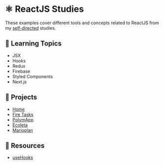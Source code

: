 # :atom_symbol: ReactJS Studies

These examples cover different tools and concepts related to ReactJS from my [self-directed](https://github.com/DanielBrito/self-learning) studies.

## 📑 Learning Topics

- JSX
- Hooks
- Redux
- Firebase
- Styled Components
- Next.js

## :rocket: Projects

- [Home](https://danielbrito.github.io/home/)
- [Fire Tasks](https://github.com/DanielBrito/fire-tasks)
- [PolymApp](https://github.com/DanielBrito/polymapp)
- [Ecoleta](https://github.com/DanielBrito/ecoleta-nlw-rocketseat)
- [Marioplan](https://github.com/DanielBrito/marioplan)

## :toolbox: Resources

- [useHooks](https://github.com/uidotdev/usehooks)
